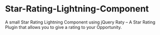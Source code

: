# Star-Rating-Lightning-Component
A small Star Rating Lightning Component using jQuery Raty – A Star Rating Plugin that allows you to give a rating to your Opportunity.
